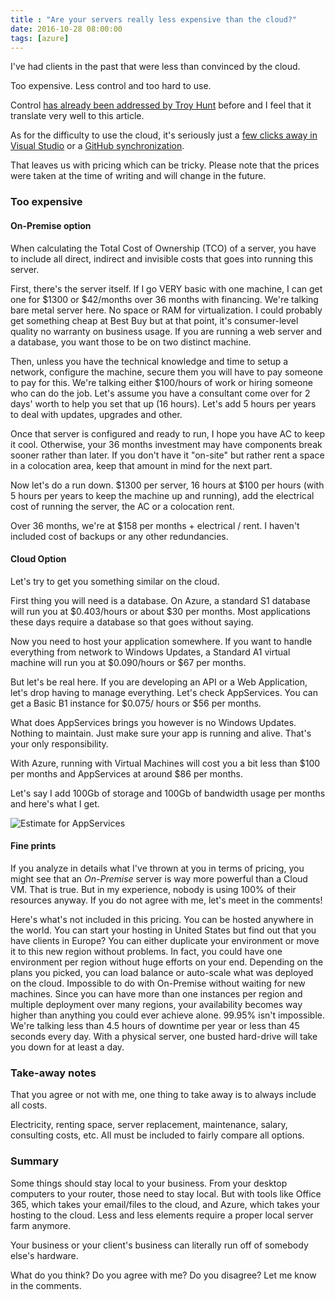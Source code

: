 ```yaml
---
title : "Are your servers really less expensive than the cloud?"
date: 2016-10-28 08:00:00
tags: [azure]
---
```


I've had clients in the past that were less than convinced by the cloud.

Too expensive. Less control and too hard to use.

Control [has already been addressed by Troy Hunt](https://www.troyhunt.com/with-great-azure-vm-comes-great/) before and I feel that it translate very well to this article.

As for the difficulty to use the cloud, it's seriously just a [few clicks away in Visual Studio](https://azure.microsoft.com/en-us/documentation/articles/web-sites-deploy/?WT.mc_id=personal-blog-marouill) or a [GitHub synchronization](https://github.com/blog/2056-automating-code-deployment-with-github-and-azure).

That leaves us with pricing which can be tricky. Please note that the prices were taken at the time of writing and will change in the future.

### Too expensive

#### On-Premise option
When calculating the Total Cost of Ownership (TCO) of a server, you have to include all direct, indirect and invisible costs that goes into running this server.

First, there's the server itself. If I go VERY basic with one machine, I can get one for $1300 or $42/months over 36 months with financing. We're talking bare metal server here. No space or RAM for virtualization. I could probably get something cheap at Best Buy but at that point, it's consumer-level quality no warranty on business usage. If you are running a web server and a database, you want those to be on two distinct machine.

Then, unless you have the technical knowledge and time to setup a network, configure the machine, secure them you will have to pay someone to pay for this. We're talking either $100/hours of work or hiring someone who can do the job. Let's assume you have a consultant come over for 2 days' worth to help you set that up (16 hours). Let's add 5 hours per years to deal with updates, upgrades and other.

Once that server is configured and ready to run, I hope you have AC to keep it cool. Otherwise, your 36 months investment may have components break sooner rather than later. If you don't have it "on-site" but rather rent a space in a colocation area, keep that amount in mind for the next part.

Now let's do a run down. $1300 per server, 16 hours at $100 per hours (with 5 hours per years to keep the machine up and running), add the electrical cost of running the server, the AC or a colocation rent.

Over 36 months, we're at $158 per months + electrical / rent. I haven't included cost of backups or any other redundancies.

#### Cloud Option

Let's try to get you something similar on the cloud.

First thing you will need is a database. On Azure, a standard S1 database will run you at $0.403/hours or about $30 per months. Most applications these days require a database so that goes without saying.

Now you need to host your application somewhere. If you want to handle everything from network to Windows Updates, a Standard A1 virtual machine will run you at $0.090/hours or $67 per months.

But let's be real here. If you are developing an API or a Web Application, let's drop having to manage everything. Let's check AppServices. You can get a Basic B1 instance for $0.075/ hours or $56 per months.

What does AppServices brings you however is no Windows Updates. Nothing to maintain. Just make sure your app is running and alive. That's your only responsibility.

With Azure, running with Virtual Machines will cost you a bit less than $100 per months and AppServices at around $86 per months.

Let's say I add 100Gb of storage and 100Gb of bandwidth usage per months and here's what I get.

![Estimate for AppServices](/posts/files/azure-cost/app-services.estimate.png)

#### Fine prints

If you analyze in details what I've thrown at you in terms of pricing, you might see that an *On-Premise* server is way more powerful than a Cloud VM. That is true. But in my experience, nobody is using 100% of their resources anyway. If you do not agree with me, let's meet in the comments!

Here's what's not included in this pricing. You can be hosted anywhere in the world. You can start your hosting in United States but find out that you have clients in Europe? You can either duplicate your environment or move it to this new region without problems. In fact, you could have one environment per region without huge efforts on your end. Depending on the plans you picked, you can load balance or auto-scale what was deployed on the cloud. Impossible to do with On-Premise without waiting for new machines. Since you can have more than one instances per region and multiple deployment over many regions, your availability becomes way higher than anything you could ever achieve alone. 99.95% isn't impossible. We're talking less than 4.5 hours of downtime per year or less than 45 seconds every day. With a physical server, one busted hard-drive will take you down for at least a day.

### Take-away notes

That you agree or not with me, one thing to take away is to always include all costs.

Electricity, renting space, server replacement, maintenance, salary, consulting costs, etc. All must be included to fairly compare all options.

### Summary

Some things should stay local to your business. From your desktop computers to your router, those need to stay local. But with tools like Office 365, which takes your email/files to the cloud, and Azure, which takes your hosting to the cloud. Less and less elements require a proper local server farm anymore.

Your business or your client's business can literally run off of somebody else's hardware.

What do you think? Do you agree with me? Do you disagree? Let me know in the comments.
